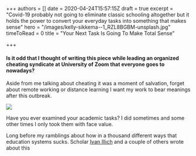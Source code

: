 +++
authors = []
date = 2020-04-24T15:57:15Z
draft = true
excerpt = "Covid-19 probably not going to eliminate classic schooling altogether but it holds the power to convert your everyday tasks into something that makes sense"
hero = "/images/kelly-sikkema--1_RZL8BGBM-unsplash.jpg"
timeToRead = 0
title = "Your Next Task Is Going To Make Total Sense"

+++
#### Is it odd that I thought of writing this piece while leading an organized cheating syndicate at University of Zoom that everyone goes to nowadays?

Aside from me talking about cheating it was a moment of salvation, forget about remote working or distance learning I want my work to bear meanings after this outbreak.

![](/images/EH4UTwv.png)

Have you ever examined your academic tasks? I did sometimes and some other times I only took them with face value.

Long before my ramblings about how in a thousand different ways that education systems sucks. Scholar [Ivan Illıch](https://www.britannica.com/topic/Deschooling-Society) and a couple of others wrote about this